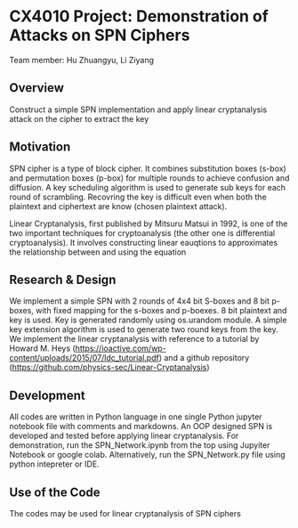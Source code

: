 # CX4010 Project: Demonstration of Attacks on SPN Ciphers
Team member: Hu Zhuangyu, Li Ziyang

## Overview
Construct a simple SPN implementation and apply linear cryptanalysis attack on the cipher to extract the key

## Motivation
SPN cipher is a type of block cipher. It combines substitution boxes (s-box) and permutation boxes (p-box) for multiple rounds to achieve confusion and diffusion. A key scheduling algorithm is used to generate sub keys for each round of scrambling. Recovring the key is difficult even when both the plaintext and ciphertext are know (chosen plaintext attack). 

Linear Cryptanalysis, first published by Mitsuru Matsui in 1992, is one of the two important techniques for cryptoanalysis (the other one is differential cryptoanalysis). It involves constructing linear eauqtions to approximates the relationship between and using the equation 

## Research & Design
We implement a simple SPN with 2 rounds of 4x4 bit S-boxes and 8 bit p-boxes, with fixed mapping for the s-boxes and p-boexes. 8 bit plaintext and key is used. Key is generated randomly using os.urandom module. A simple key extension algorithm is used to generate two round keys from the key.
We implement the linear cryptanalysis with reference to a tutorial by Howard M. Heys (https://ioactive.com/wp-content/uploads/2015/07/ldc_tutorial.pdf) and a github repository (https://github.com/physics-sec/Linear-Cryptanalysis)

## Development
All codes are written in Python language in one single Python jupyter notebook file with comments and markdowns. An OOP designed SPN is developed and tested before applying linear cryptanalysis. For demonstration, run the SPN_Network.ipynb from the top using Jupyiter Notebook or google colab. Alternatively, run the SPN_Network.py file using python intepreter or IDE.

## Use of the Code
The codes may be used for linear cryptanalysis of SPN ciphers


